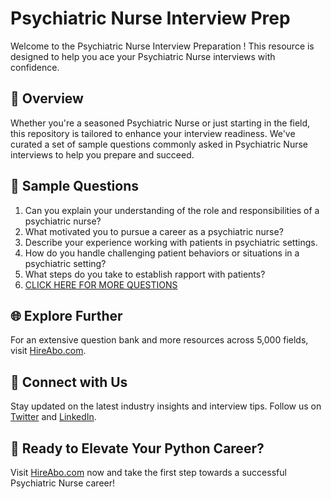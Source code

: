 # Psychiatric Nurse Interview Prep

Welcome to the Psychiatric Nurse Interview Preparation ! This resource is designed to help you ace your Psychiatric Nurse interviews with confidence.

## 🚀 Overview

Whether you're a seasoned Psychiatric Nurse or just starting in the field, this repository is tailored to enhance your interview readiness. We've curated a set of sample questions commonly asked in Psychiatric Nurse interviews to help you prepare and succeed.

## 📝 Sample Questions

1. Can you explain your understanding of the role and responsibilities of a psychiatric nurse?
2. What motivated you to pursue a career as a psychiatric nurse?
3. Describe your experience working with patients in psychiatric settings.
4. How do you handle challenging patient behaviors or situations in a psychiatric setting?
5. What steps do you take to establish rapport with patients?
6. [CLICK HERE FOR MORE QUESTIONS](https://hireabo.com/job/2_1_37/Psychiatric%20Nurse)

## 🌐 Explore Further

For an extensive question bank and more resources across 5,000 fields, visit [HireAbo.com](https://www.hireabo.com).

## 📱 Connect with Us

Stay updated on the latest industry insights and interview tips. Follow us on [Twitter](https://twitter.com/hireabo) and [LinkedIn](https://www.linkedin.com/in/hire-abo-3609972a8/).

## 🚀 Ready to Elevate Your Python Career?

Visit [HireAbo.com](https://www.hireabo.com) now and take the first step towards a successful Psychiatric Nurse career!